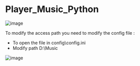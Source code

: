 ﻿# Player_Music_Python

![image](https://github.com/TheoLanles/Player_Music_Python/assets/62571239/878c6ba6-caac-4527-83b6-e78479f29028)

To modify the access path you need to modify the config file :

- To open the file in config\config.ini
- Modify path D:\Music

![image](https://github.com/TheoLanles/Player_Music_Python/assets/62571239/d82ea1f5-035e-49bf-8b1a-e27f251f6ec4)

